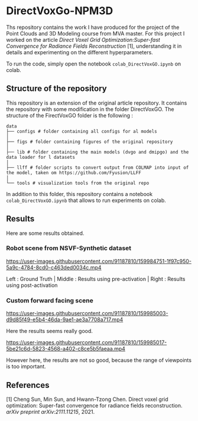 # DirectVoxGo-NPM3D

Ths repository contains the work I have produced for the project of the Point Clouds and 3D Modeling course from MVA master. For this project I worked on the article *Direct Voxel Grid Optimization:Super-fast Convergence for Radiance Fields Reconstruction* [1], understanding it in details and experimenting on the different hyperparameters.

To run the code, simply open the notebook `colab_DirectVoxGO.ipynb` on colab.

## Structure of the repository

This repository is an extension of the original article repository. It contains the repository with some modification in the folder DirectVoxGO. The structure of the FirectVoxGO folder is the following :

    data
    ├── configs # folder containing all configs for al models
    │
    ├── figs # folder containing figures of the original repository
    │
    ├── lib # folder containing the main models (dvgo and dmipgo) and the data loader for l datasets
    │
    ├── llff # folder scripts to convert output from COLMAP into input of the model, taken om https://github.com/Fyusion/LLFF
    │
    └── tools # visualization tools from the original repo 

In addition to this folder, this repository contains a notebook `colab_DirectVoxGO.ipynb` that allows to run experiments on colab.

## Results

Here are some results obtained.

### Robot scene from NSVF-Synthetic dataset

https://user-images.githubusercontent.com/91187810/159984751-1f97c950-5a9c-4784-8cd0-c463ded0034c.mp4

Left : Ground Truth | Middle : Results using pre-activation | Right : Results using post-activation

### Custom forward facing scene

https://user-images.githubusercontent.com/91187810/159985003-d9d85f49-e5b4-46da-9ae1-ae3a7708a717.mp4

Here the results seems really good.

https://user-images.githubusercontent.com/91187810/159985017-5be21c6d-5823-4568-a402-c8ce5b5faeaa.mp4

However here, the results are not so good, because the range of viewpoints is too important.


## References

[1] Cheng Sun, Min Sun, and Hwann-Tzong Chen. Direct voxel grid optimization: Super-fast convergence for radiance fields reconstruction. *arXiv preprint arXiv:2111.11215*, 2021.
